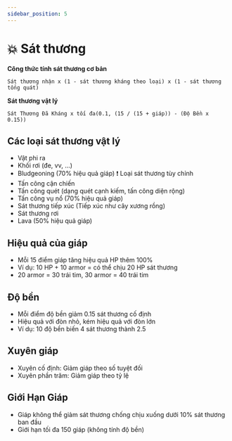 ```yaml
---
sidebar_position: 5
---
```


# 💥 Sát thương
**Công thức tính sát thương cơ bản**
```
Sát thương nhận x (1 - sát thương kháng theo loại) x (1 - sát thương tổng quát)
```

**Sát thương vật lý**
```
Sát Thương Đã Kháng x tối đa(0.1, (15 / (15 + giáp)) - (Độ Bền x 0.15))
```

## Các loại sát thương vật lý
- Vật phi ra
- Khối rơi (đe, vv, ...)
- Bludgeoning (70% hiệu quả giáp) ❗ Loại sát thương tùy chỉnh
- Tấn công cận chiến
- Tấn công quét (dạng quét cạnh kiếm, tấn công diện rộng)
- Tấn công vụ nổ (70% hiệu quả giáp)
- Sát thương tiếp xúc (Tiếp xúc như cây xương rồng)
- Sát thương rơi
- Lava (50% hiệu quả giáp)

## Hiệu quả của giáp
- Mỗi 15 điểm giáp tăng hiệu quả HP thêm 100%
- Ví dụ: 10 HP + 10 armor = có thể chịu 20 HP sát thương
- 20 armor = 30 trái tim, 30 armor = 40 trái tim

## Độ bền
- Mỗi điểm độ bền giảm 0.15 sát thương cố định
- Hiệu quả với đòn nhỏ, kém hiệu quả với đòn lớn
- Ví dụ: 10 độ bền biến 4 sát thương thành 2.5

## Xuyên giáp
- Xuyên cố định: Giảm giáp theo số tuyệt đối
- Xuyên phần trăm: Giảm giáp theo tỷ lệ

## Giới Hạn Giáp
- Giáp không thể giảm sát thương chống chịu xuống dưới 10% sát thương ban đầu
- Giới hạn tối đa 150 giáp (không tính độ bền)